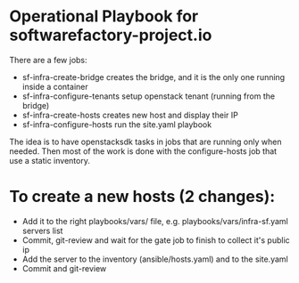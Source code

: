 Operational Playbook for softwarefactory-project.io
===================================================

There are a few jobs:

* sf-infra-create-bridge creates the bridge, and it is the only one running inside a container
* sf-infra-configure-tenants setup openstack tenant (running from the bridge)
* sf-infra-create-hosts creates new host and display their IP
* sf-infra-configure-hosts run the site.yaml playbook

The idea is to have openstacksdk tasks in jobs that are running only when needed.
Then most of the work is done with the configure-hosts job that use a static inventory.

# To create a new hosts (2 changes):

* Add it to the right playbooks/vars/ file, e.g. playbooks/vars/infra-sf.yaml servers list
* Commit, git-review and wait for the gate job to finish to collect it's public ip
* Add the server to the inventory (ansible/hosts.yaml) and to the site.yaml
* Commit and git-review
